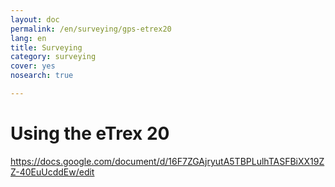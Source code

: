 ```yaml
---
layout: doc
permalink: /en/surveying/gps-etrex20
lang: en
title: Surveying
category: surveying
cover: yes
nosearch: true

---
```


Using the eTrex 20
==================

https://docs.google.com/document/d/16F7ZGAjryutA5TBPLulhTASFBiXX19ZZ-40EuUcddEw/edit